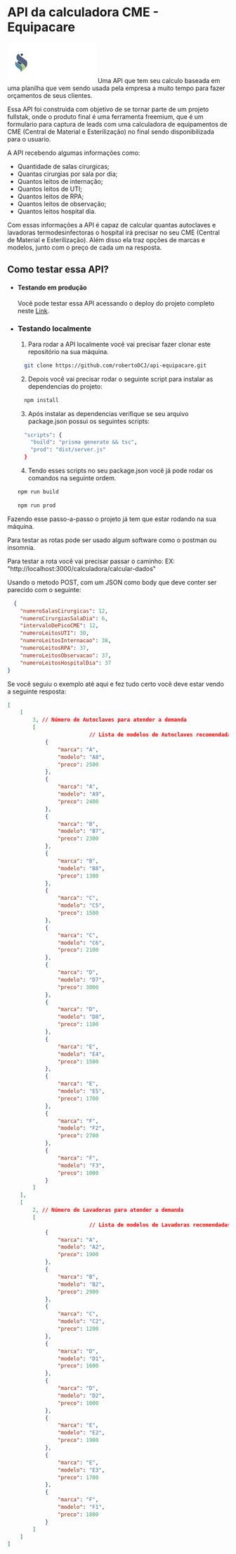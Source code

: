 # API da calculadora CME - Equipacare

![Logo Equipacare](./assets/logo-eqpc.webp)
Uma API que tem seu calculo baseada em uma planilha que vem sendo usada pela empresa a muito tempo para fazer orçamentos de seus clientes.

Essa API foi construida com objetivo de se tornar parte de um projeto fullstak, onde o produto final é uma ferramenta freemium, que é um formulario para captura de leads com uma calculadora de equipamentos de CME (Central de Material e Esterilização) no final sendo disponibilizada para o usuario.

A API recebendo algumas informações como:

- Quantidade de salas cirurgicas;
- Quantas cirurgias por sala por dia;
- Quantos leitos de internação;
- Quantos leitos de UTI;
- Quantos leitos de RPA;
- Quantos leitos de observação;
- Quantos leitos hospital dia.

Com essas informações a API é capaz de calcular quantas autoclaves e lavadoras termodesinfectoras o hospital irá precisar no seu CME (Central de Material e Esterilização). Além disso ela traz opções de marcas e modelos, junto com o preço de cada um na resposta.

## Como testar essa API?

- #### Testando em produção

  Você pode testar essa API acessando o deploy do projeto completo neste [Link](https://equipacare-cme.vercel.app/).

- ### Testando localmente

  1. Para rodar a API localmente você vai precisar fazer clonar este repositório na sua máquina.

  ```bash
    git clone https://github.com/robertoDCJ/api-equipacare.git
  ```

  2. Depois você vai precisar rodar o seguinte script para instalar as dependencias do projeto:

  ```bash
    npm install
  ```

  3. Após instalar as dependencias verifique se seu arquivo package.json possui os seguintes scripts:

  ```bash
    "scripts": {
      "build": "prisma generate && tsc",
      "prod": "dist/server.js"
    }
  ```

  4. Tendo esses scripts no seu package.json você já pode rodar os comandos na seguinte ordem.

  ```bash
  npm run build
  ```

  ```bash
  npm run prod
  ```

Fazendo esse passo-a-passo o projeto já tem que estar rodando na sua máquina.

Para testar as rotas pode ser usado algum software como o postman ou insomnia.

Para testar a rota você vai precisar passar o caminho:
EX: "http://localhost:3000/calculadora/calcular-dados"

Usando o metodo POST, com um JSON como body que deve conter ser parecido com o seguinte:

```JSON
  {
	"numeroSalasCirurgicas": 12,
	"numeroCirurgiasSalaDia": 6,
	"intervaloDePicoCME": 12,
	"numeroLeitosUTI": 30,
	"numeroLeitosInternacao": 38,
	"numeroLeitosRPA": 37,
	"numeroLeitosObservacao": 37,
	"numeroLeitosHospitalDia": 37
}
```

Se você seguiu o exemplo até aqui e fez tudo certo você deve estar vendo a seguinte resposta:

```JSON
[
	[
		3, // Número de Autoclaves para atender a demanda
		[
                          // Lista de modelos de Autoclaves recomendadas
			{
				"marca": "A",
				"modelo": "A8",
				"preco": 2500
			},
			{
				"marca": "A",
				"modelo": "A9",
				"preco": 2400
			},
			{
				"marca": "B",
				"modelo": "B7",
				"preco": 2300
			},
			{
				"marca": "B",
				"modelo": "B8",
				"preco": 1300
			},
			{
				"marca": "C",
				"modelo": "C5",
				"preco": 1500
			},
			{
				"marca": "C",
				"modelo": "C6",
				"preco": 2100
			},
			{
				"marca": "D",
				"modelo": "D7",
				"preco": 3000
			},
			{
				"marca": "D",
				"modelo": "D8",
				"preco": 1100
			},
			{
				"marca": "E",
				"modelo": "E4",
				"preco": 1500
			},
			{
				"marca": "E",
				"modelo": "E5",
				"preco": 1700
			},
			{
				"marca": "F",
				"modelo": "F2",
				"preco": 2700
			},
			{
				"marca": "F",
				"modelo": "F3",
				"preco": 1000
			}
		]
	],
	[
		2, // Número de Lavadoras para atender a demanda
		[
                          // Lista de modelos de Lavadoras recomendadas
			{
				"marca": "A",
				"modelo": "A2",
				"preco": 1900
			},
			{
				"marca": "B",
				"modelo": "B2",
				"preco": 2900
			},
			{
				"marca": "C",
				"modelo": "C2",
				"preco": 1200
			},
			{
				"marca": "D",
				"modelo": "D1",
				"preco": 1600
			},
			{
				"marca": "D",
				"modelo": "D2",
				"preco": 1000
			},
			{
				"marca": "E",
				"modelo": "E2",
				"preco": 1900
			},
			{
				"marca": "E",
				"modelo": "E3",
				"preco": 1700
			},
			{
				"marca": "F",
				"modelo": "F1",
				"preco": 1800
			}
		]
	]
]
```
